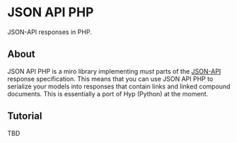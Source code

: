 JSON API PHP
===
JSON-API responses in PHP.

About
-----
JSON API PHP is a miro library implementing _must_ parts of the
[JSON-API](http://jsonapi.org) response specification. This means that
you can use JSON API PHP to serialize your models into responses that
contain links and linked compound documents. This is essentially a
port of Hyp (Python) at the moment. 


Tutorial
------
TBD
